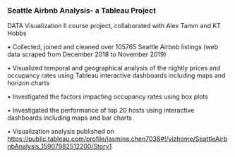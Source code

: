 ### Seattle Airbnb Analysis- a Tableau Project

DATA Visualization II course project, collaborated with Alex Tamm and KT Hobbs

•	Collected, joined and cleaned over 105765 Seattle Airbnb listings (web data scraped from December 2018 to November 2019)

•	Visualized temporal and geographical analysis of the nightly prices and occupancy rates using Tableau interactive dashboards including maps and horizon charts 

•	Investigated the factors impacting occupancy rates using box plots

•	Investigated the performance of top 20 hosts using interactive dashboards including maps and bar charts 

•	Visualization analysis published on https://public.tableau.com/profile/jasmine.chen7038#!/vizhome/SeattleAirbnbAnalysis_15907982512200/Story1
